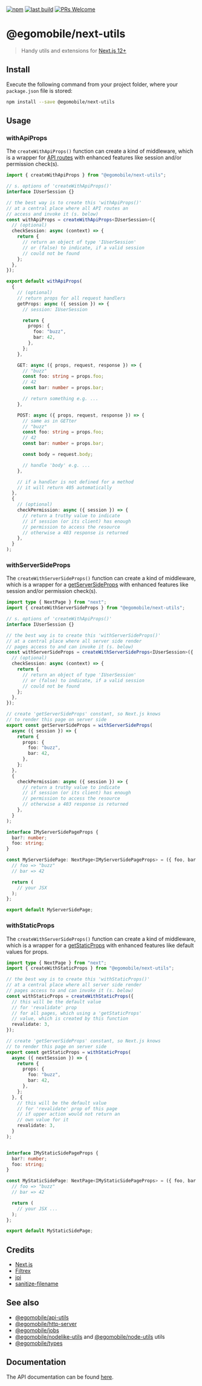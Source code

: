 [![npm](https://img.shields.io/npm/v/@egomobile/next-utils.svg)](https://www.npmjs.com/package/@egomobile/next-utils)
[![last build](https://img.shields.io/github/workflow/status/egomobile/next-utils/Publish)](https://github.com/egomobile/next-utils/actions?query=workflow%3APublish)
[![PRs Welcome](https://img.shields.io/badge/PRs-welcome-brightgreen.svg?style=flat-square)](https://github.com/egomobile/next-utils/pulls)

# @egomobile/next-utils

> Handy utils and extensions for [Next.js 12+](https://nextjs.org/)

## Install

Execute the following command from your project folder, where your `package.json` file is stored:

```bash
npm install --save @egomobile/next-utils
```

## Usage

### withApiProps

The `createWithApiProps()` function can create a kind of middleware, which is a wrapper for [API routes](https://nextjs.org/docs/api-routes/introduction) with enhanced features like session and/or permission check(s).

```typescript
import { createWithApiProps } from "@egomobile/next-utils";

// s. options of 'createWithApiProps()'
interface IUserSession {}

// the best way is to create this 'withApiProps()'
// at a central place where all API routes an
// access and invoke it (s. below)
const withApiProps = createWithApiProps<IUserSession>({
  // (optional)
  checkSession: async (context) => {
    return {
      // return an object of type 'IUserSession'
      // or (false) to indicate, if a valid session
      // could not be found
    };
  },
});

export default withApiProps(
  {
    // (optional)
    // return props for all request handlers
    getProps: async ({ session }) => {
      // session: IUserSession

      return {
        props: {
          foo: "buzz",
          bar: 42,
        },
      };
    },

    GET: async ({ props, request, response }) => {
      // "buzz"
      const foo: string = props.foo;
      // 42
      const bar: number = props.bar;

      // return something e.g. ...
    },

    POST: async ({ props, request, response }) => {
      // same as in GETter
      // "buzz"
      const foo: string = props.foo;
      // 42
      const bar: number = props.bar;

      const body = request.body;

      // handle 'body' e.g. ...
    },

    // if a handler is not defined for a method
    // it will return 405 automatically
  },
  {
    // (optional)
    checkPermission: async ({ session }) => {
      // return a truthy value to indicate
      // if session (or its client) has enough
      // permission to access the resource
      // otherwise a 403 response is returned
    },
  }
);
```

### withServerSideProps

The `createWithServerSideProps()` function can create a kind of middleware, which is a wrapper for a [getServerSideProps](https://nextjs.org/docs/basic-features/data-fetching/get-server-side-props) with enhanced features like session and/or permission check(s).

```typescript
import type { NextPage } from "next";
import { createWithServerSideProps } from "@egomobile/next-utils";

// s. options of 'createWithApiProps()'
interface IUserSession {}

// the best way is to create this 'withServerSideProps()'
// at a central place where all server side render
// pages access to and can invoke it (s. below)
const withServerSideProps = createWithServerSideProps<IUserSession>({
  // (optional)
  checkSession: async (context) => {
    return {
      // return an object of type 'IUserSession'
      // or (false) to indicate, if a valid session
      // could not be found
    };
  },
});

// create 'getServerSideProps' constant, so Next.js knows
// to render this page on server side
export const getServerSideProps = withServerSideProps(
  async ({ session }) => {
    return {
      props: {
        foo: "buzz",
        bar: 42,
      },
    };
  },
  {
    checkPermission: async ({ session }) => {
      // return a truthy value to indicate
      // if session (or its client) has enough
      // permission to access the resource
      // otherwise a 403 response is returned
    },
  }
);

interface IMyServerSidePageProps {
  bar?: number;
  foo: string;
}

const MyServerSidePage: NextPage<IMyServerSidePageProps> = ({ foo, bar }) => {
  // foo => "buzz"
  // bar => 42

  return (
    // your JSX
  );
};

export default MyServerSidePage;
```

### withStaticProps

The `createWithServerSideProps()` function can create a kind of middleware, which is a wrapper for a [getStaticProps](https://nextjs.org/docs/basic-features/data-fetching/get-static-props) with enhanced features like default values for props.

```typescript
import type { NextPage } from "next";
import { createWithStaticProps } from "@egomobile/next-utils";

// the best way is to create this 'withStaticProps()'
// at a central place where all server side render
// pages access to and can invoke it (s. below)
const withStaticProps = createWithStaticProps({
  // this will be the default value
  // for 'revalidate' prop
  // for all pages, which using a 'getStaticProps'
  // value, which is created by this function
  revalidate: 3,
});

// create 'getServerSideProps' constant, so Next.js knows
// to render this page on server side
export const getStaticProps = withStaticProps(
  async ({ nextSession }) => {
    return {
      props: {
        foo: "buzz",
        bar: 42,
      },
    };
  }, {
    // this will be the default value
    // for 'revalidate' prop of this page
    // if upper action would not return an
    // own value for it
    revalidate: 3,
  }
);


interface IMyStaticSidePageProps {
  bar?: number;
  foo: string;
}

const MyStaticSidePage: NextPage<IMyStaticSidePageProps> = ({ foo, bar }) => {
  // foo => "buzz"
  // bar => 42

  return (
    // your JSX ...
  );
};

export default MyStaticSidePage;
```

## Credits

- [Next.js](https://nextjs.org/)
- [Filtrex](https://github.com/m93a/filtrex)
- [joi](https://joi.dev/)
- [sanitize-filename](https://github.com/parshap/node-sanitize-filename)

## See also

- [@egomobile/api-utils](https://github.com/egomobile/node-api-utils)
- [@egomobile/http-server](https://github.com/egomobile/node-http-server)
- [@egomobile/jobs](https://github.com/egomobile/node-jobs)
- [@egomobile/nodelike-utils](https://github.com/egomobile/nodelike-utils) and [@egomobile/node-utils](https://github.com/egomobile/node-utils) utils
- [@egomobile/types](https://github.com/egomobile/types)

## Documentation

The API documentation can be found [here](https://egomobile.github.io/next-utils/).
